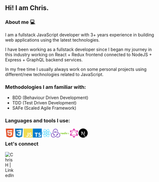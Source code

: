 ## Hi! I am Chris. 

### About me :computer:

I am a fullstack JavaScript developer with 3+ years experience in building web applications using the latest technologies.

I have been working as a fullstack developer since I began my journey in this industry working on React + Redux frontend connected to NodeJS + Express + GraphQL backend services.

In my free time I usually always work on some personal projects using different/new technologies related to JavaScript. 

### Methodologies I am familiar with:
- BDD (Behaviour Driven Development)
- TDD (Test Driven Development)
- SAFe (Scaled Agile Framework)

### Languages and tools I use:

<a href="https://www.w3.org/html/" target="_blank"><img align="left" alt="HTML5" width="30px" src="https://raw.githubusercontent.com/devicons/devicon/master/icons/html5/html5-original.svg" /></a>
<a href="https://www.w3schools.com/css/" target="_blank"><img align="left" alt="CSS3" width="30px" src="https://raw.githubusercontent.com/devicons/devicon/master/icons/css3/css3-original.svg" /></a>
<a href="https://www.javascript.com/" target="_blank"><img align="left" alt="JavaScript" width="30px" src="https://raw.githubusercontent.com/devicons/devicon/master/icons/javascript/javascript-plain.svg" /></a>
<a href="https://www.typescriptlang.org/" target="_blank"><img align="left" alt="TypeScript" width="30px" src="https://raw.githubusercontent.com/devicons/devicon/master/icons/typescript/typescript-plain.svg" /></a>
<a href="https://reactjs.org/" target="_blank"><img align="left" alt="ReactJS" width="30px" src="https://raw.githubusercontent.com/devicons/devicon/master/icons/react/react-original.svg" /></a>
<a href="https://https://redux.js.org/" target="_blank"><img align="left" alt="ReduxJS" width="30px" src="https://raw.githubusercontent.com/devicons/devicon/master/icons/redux/redux-original.svg" /></a>
<a href="https://nodejs.org/en/" target="_blank"><img align="left" alt="NodeJS" width="30px" src="https://raw.githubusercontent.com/devicons/devicon/master/icons/nodejs/nodejs-plain-wordmark.svg" /></a>
<a href="https://graphql.org/" target="_blank"><img align="left" alt="GraphQL" width="30px" src="https://raw.githubusercontent.com/devicons/devicon/master/icons/graphql/graphql-plain.svg" /></a>
<a href="https://nextjs.org/" target="_blank"><img align="left" alt="NextJS" width="30px" src="https://raw.githubusercontent.com/devicons/devicon/master/icons/nextjs/nextjs-original.svg" /> </a>
<br />


### Let's connect

<a href="www.linkedin.com/in/christopher-horn-a559b9175" target="_blank"><img align="left" alt="Chris H | LinkedIn" width="30px" src="https://raw.githubusercontent.com/gauravghongde/social-icons/master/SVG/Color/LinkedIN.svg" /> </a>
